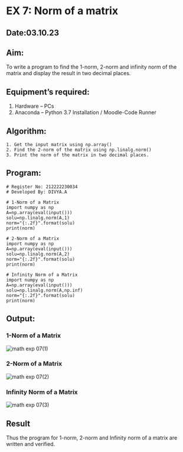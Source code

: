 # EX 7: Norm of a matrix
## Date:03.10.23
## Aim:
To write a program to find the 1-norm, 2-norm and infinity norm of the matrix and display the result in two decimal places.
## Equipment’s required:
1.	Hardware – PCs
2.	Anaconda – Python 3.7 Installation / Moodle-Code Runner
## Algorithm:
	1. Get the input matrix using np.array()   
    2. Find the 2-norm of the matrix using np.linalg.norm()
	3. Print the norm of the matrix in two decimal places.
## Program:
```
# Register No: 212222230034
# Developed By: DIVYA.A

# 1-Norm of a Matrix
import numpy as np
A=np.array(eval(input()))
solu=np.linalg.norm(A,1)
norm="{:.2f}".format(solu)
print(norm)

# 2-Norm of a Matrix
import numpy as np
A=np.array(eval(input()))
solu=np.linalg.norm(A,2)
norm="{:.2f}".format(solu)
print(norm)

# Infinity Norm of a Matrix
import numpy as np
A=np.array(eval(input()))
solu=np.linalg.norm(A,np.inf)
norm="{:.2f}".format(solu)
print(norm)
```

## Output:
### 1-Norm of a Matrix
![math exp 07(1)](https://github.com/Divya110205/Norm-of-a-matrix/assets/119404855/6d837d54-e2d6-4390-b9fb-b22c638c20c4)

### 2-Norm of a Matrix
![math exp 07(2)](https://github.com/Divya110205/Norm-of-a-matrix/assets/119404855/9c6b35ff-bf6a-4132-a308-5222919fc931)

### Infinity Norm of a Matrix
![math exp 07(3)](https://github.com/Divya110205/Norm-of-a-matrix/assets/119404855/84c28933-bad3-4905-a5f7-8737fadc640a)

## Result
Thus the program for 1-norm, 2-norm and Infinity norm of a matrix are written and verified.

